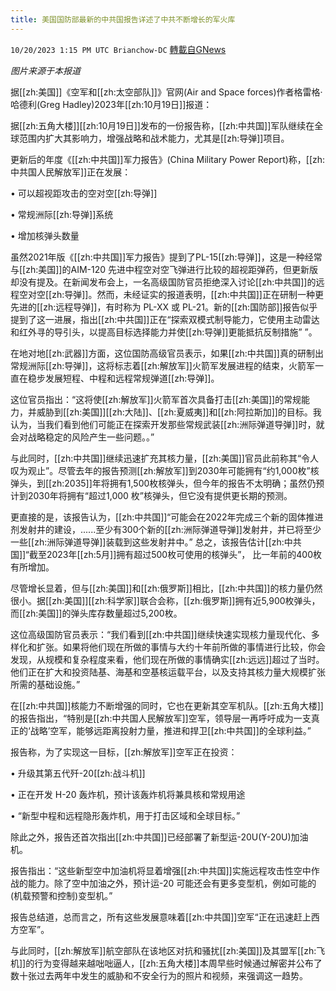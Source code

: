 ```yaml
---
title: 美国国防部最新的中共国报告详述了中共不断增长的军火库
---
```

`10/20/2023 1:15 PM UTC Brianchow-DC` [轉載自GNews](https://gnews.org/articles/1859518)

*图片来源于本报道*

据[[zh:美国]]《空军和[[zh:太空部队]]》官网(Air and Space forces)作者格雷格·哈德利(Greg Hadley)2023年[[zh:10月19日]]报道：

据[[zh:五角大楼]][[zh:10月19日]]发布的一份报告称，[[zh:中共国]]军队继续在全球范围内扩大其影响力，增强战略和战术能力，尤其是[[zh:导弹]]项目。

更新后的年度《[[zh:中共国]]军力报告》(China Military Power Report)称，[[zh:中共国人民解放军]]正在发展：

•  可以超视距攻击的空对空[[zh:导弹]]

•  常规洲际[[zh:导弹]]系统

•  增加核弹头数量

虽然2021年版《[[zh:中共国]]军力报告》提到了PL-15[[zh:导弹]]，这是一种经常与[[zh:美国]]的AIM-120 先进中程空对空飞弹进行比较的超视距弹药，但更新版却没有提及。在新闻发布会上，一名高级国防官员拒绝深入讨论[[zh:中共国]]的远程空对空[[zh:导弹]]。然而，未经证实的报道表明，[[zh:中共国]]正在研制一种更先进的[[zh:远程导弹]]，有时称为 PL-XX 或 PL-21。新的[[zh:国防部]]报告似乎提到了这一进展，指出[[zh:中共国]]正在“探索双模式制导能力，它使用主动雷达和红外寻的导引头，以提高目标选择能力并使[[zh:导弹]]更能抵抗反制措施” ”。

在地对地[[zh:武器]]方面，这位国防高级官员表示，如果[[zh:中共国]]真的研制出常规洲际[[zh:导弹]]，这将标志着[[zh:解放军]]火箭军发展进程的结束，火箭军一直在稳步发展短程、中程和远程常规弹道[[zh:导弹]]。  

这位官员指出：“这将使[[zh:解放军]]火箭军首次具备打击[[zh:美国]]的常规能力，并威胁到[[zh:美国]][[zh:大陆]]、[[zh:夏威夷]]和[[zh:阿拉斯加]]的目标。我认为，当我们看到他们可能正在探索开发那些常规武装[[zh:洲际弹道导弹]]时，就会对战略稳定的风险产生一些问题。。”

与此同时，[[zh:中共国]]继续迅速扩充其核力量，[[zh:美国]]官员此前称其“令人叹为观止”。尽管去年的报告预测[[zh:解放军]]到2030年可能拥有“约1,000枚”核弹头，到[[zh:2035]]年将拥有1,500枚核弹头，但今年的报告不太明确；虽然仍预计到2030年将拥有“超过1,000 枚”核弹头，但它没有提供更长期的预测。 

更直接的是，该报告认为，[[zh:中共国]]“可能会在2022年完成三个新的固体推进剂发射井的建设，......至少有300个新的[[zh:洲际弹道导弹]]发射井，并已将至少一些[[zh:洲际弹道导弹]]装载到这些发射井中。” 总之，该报告估计[[zh:中共国]]“截至2023年[[zh:5月]]拥有超过500枚可使用的核弹头”， 比一年前的400枚有所增加。

尽管增长显着，但与[[zh:美国]]和[[zh:俄罗斯]]相比，[[zh:中共国]]的核力量仍然很小。据[[zh:美国]][[zh:科学家]]联合会称，[[zh:俄罗斯]]拥有近5,900枚弹头，而[[zh:美国]]的弹头库存数量超过5,200枚。

这位高级国防官员表示：“我们看到[[zh:中共国]]继续快速实现核力量现代化、多样化和扩张。如果将他们现在所做的事情与大约十年前所做的事情进行比较，你会发现，从规模和复杂程度来看，他们现在所做的事情确实[[zh:远远]]超过了当时。他们正在扩大和投资陆基、海基和空基核运载平台，以及支持其核力量大规模扩张所需的基础设施。”

在[[zh:中共国]]核能力不断增强的同时，它也在更新其空军机队。[[zh:五角大楼]]的报告指出，“特别是[[zh:中共国人民解放军]]空军，领导层一再呼吁成为一支真正的‘战略’空军，能够远距离投射力量，推进和捍卫[[zh:中共国]]的全球利益。”

报告称，为了实现这一目标，[[zh:解放军]]空军正在投资： 

•  升级其第五代歼\-20[[zh:战斗机]]

•  正在开发 H-20 轰炸机，预计该轰炸机将兼具核和常规用途

•  “新型中程和远程隐形轰炸机，用于打击区域和全球目标。”

除此之外，报告还首次指出[[zh:中共国]]已经部署了新型运\-20U(Y-20U)加油机。

报告指出：“这些新型空中加油机将显着增强[[zh:中共国]]实施远程攻击性空中作战的能力。除了空中加油之外，预计运\-20 可能还会有更多变型机，例如可能的(机载预警和控制)变型机。”

报告总结道，总而言之，所有这些发展意味着[[zh:中共国]]空军“正在迅速赶上西方空军”。

与此同时，[[zh:解放军]]航空部队在该地区对抗和骚扰[[zh:美国]]及其盟军[[zh:飞机]]的行为变得越来越咄咄逼人，[[zh:五角大楼]]本周早些时候通过解密并公布了数十张过去两年中发生的威胁和不安全行为的照片和视频，来强调这一趋势。
